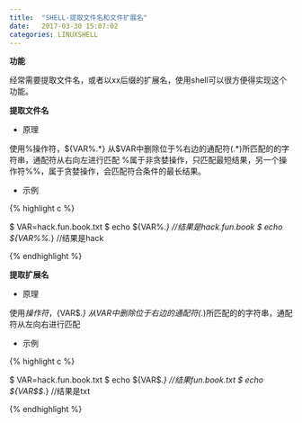 ```yaml
---
title:  "SHELL-提取文件名和文件扩展名"
date:   2017-03-30 15:07:02
categories: LINUXSHELL
---
```



**功能**

经常需要提取文件名，或者以xx后缀的扩展名，使用shell可以很方便得实现这个功能。

**提取文件名**

- 原理

使用%操作符，${VAR%.*}
从$VAR中删除位于%右边的通配符(.*)所匹配的的字符串，通配符从右向左进行匹配
%属于非贪婪操作，只匹配最短结果，另一个操作符%%，属于贪婪操作，会匹配符合条件的最长结果。

- 示例

{% highlight c %}

$ VAR=hack.fun.book.txt
$ echo ${VAR%.*} //结果是hack.fun.book
$ echo ${VAR%%.*} //结果是hack

{% endhighlight %}

**提取扩展名**

- 原理

使用$操作符，${VAR$*.}
从$VAR中删除位于$右边的通配符(*.)所匹配的的字符串，通配符从左向右进行匹配

- 示例

{% highlight c %}

$ VAR=hack.fun.book.txt
$ echo ${VAR$*.}  //结果fun.book.txt
$ echo ${VAR$$*.} //结果是txt

{% endhighlight %}
